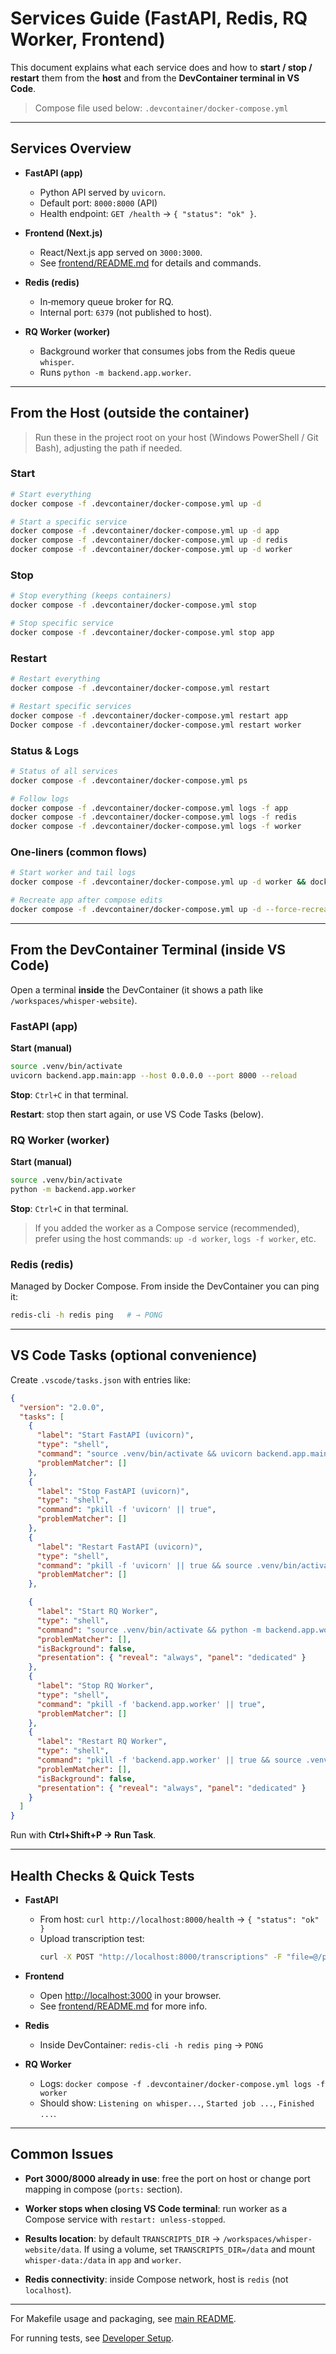 # Services Guide (FastAPI, Redis, RQ Worker, Frontend)

This document explains what each service does and how to **start / stop / restart** them from the **host** and from the **DevContainer terminal in VS Code**.

> Compose file used below: `.devcontainer/docker-compose.yml`

---

## Services Overview

- **FastAPI (app)**

  - Python API served by `uvicorn`.
  - Default port: `8000:8000` (API)
  - Health endpoint: `GET /health` → `{ "status": "ok" }`.

- **Frontend (Next.js)**

  - React/Next.js app served on `3000:3000`.
  - See [frontend/README.md](../frontend/README.md) for details and commands.

- **Redis (redis)**

  - In‑memory queue broker for RQ.
  - Internal port: `6379` (not published to host).

- **RQ Worker (worker)**
  - Background worker that consumes jobs from the Redis queue `whisper`.
  - Runs `python -m backend.app.worker`.

---

## From the Host (outside the container)

> Run these in the project root on your host (Windows PowerShell / Git Bash), adjusting the path if needed.

### Start

```bash
# Start everything
docker compose -f .devcontainer/docker-compose.yml up -d

# Start a specific service
docker compose -f .devcontainer/docker-compose.yml up -d app
docker compose -f .devcontainer/docker-compose.yml up -d redis
docker compose -f .devcontainer/docker-compose.yml up -d worker
```

### Stop

```bash
# Stop everything (keeps containers)
docker compose -f .devcontainer/docker-compose.yml stop

# Stop specific service
docker compose -f .devcontainer/docker-compose.yml stop app
```

### Restart

```bash
# Restart everything
docker compose -f .devcontainer/docker-compose.yml restart

# Restart specific services
docker compose -f .devcontainer/docker-compose.yml restart app
Docker compose -f .devcontainer/docker-compose.yml restart worker
```

### Status & Logs

```bash
# Status of all services
docker compose -f .devcontainer/docker-compose.yml ps

# Follow logs
docker compose -f .devcontainer/docker-compose.yml logs -f app
docker compose -f .devcontainer/docker-compose.yml logs -f redis
docker compose -f .devcontainer/docker-compose.yml logs -f worker
```

### One‑liners (common flows)

```bash
# Start worker and tail logs
docker compose -f .devcontainer/docker-compose.yml up -d worker && docker compose -f .devcontainer/docker-compose.yml logs -f worker

# Recreate app after compose edits
docker compose -f .devcontainer/docker-compose.yml up -d --force-recreate app
```

---

## From the DevContainer Terminal (inside VS Code)

Open a terminal **inside** the DevContainer (it shows a path like `/workspaces/whisper-website`).

### FastAPI (app)

**Start (manual)**

```bash
source .venv/bin/activate
uvicorn backend.app.main:app --host 0.0.0.0 --port 8000 --reload
```

**Stop**: `Ctrl+C` in that terminal.

**Restart**: stop then start again, or use VS Code Tasks (below).

### RQ Worker (worker)

**Start (manual)**

```bash
source .venv/bin/activate
python -m backend.app.worker
```

**Stop**: `Ctrl+C` in that terminal.

> If you added the worker as a Compose service (recommended), prefer using the host commands: `up -d worker`, `logs -f worker`, etc.

### Redis (redis)

Managed by Docker Compose. From inside the DevContainer you can ping it:

```bash
redis-cli -h redis ping   # → PONG
```

---

## VS Code Tasks (optional convenience)

Create `.vscode/tasks.json` with entries like:

```json
{
  "version": "2.0.0",
  "tasks": [
    {
      "label": "Start FastAPI (uvicorn)",
      "type": "shell",
      "command": "source .venv/bin/activate && uvicorn backend.app.main:app --host 0.0.0.0 --port 8000 --reload",
      "problemMatcher": []
    },
    {
      "label": "Stop FastAPI (uvicorn)",
      "type": "shell",
      "command": "pkill -f 'uvicorn' || true",
      "problemMatcher": []
    },
    {
      "label": "Restart FastAPI (uvicorn)",
      "type": "shell",
      "command": "pkill -f 'uvicorn' || true && source .venv/bin/activate && uvicorn backend.app.main:app --host 0.0.0.0 --port 8000 --reload",
      "problemMatcher": []
    },

    {
      "label": "Start RQ Worker",
      "type": "shell",
      "command": "source .venv/bin/activate && python -m backend.app.worker",
      "problemMatcher": [],
      "isBackground": false,
      "presentation": { "reveal": "always", "panel": "dedicated" }
    },
    {
      "label": "Stop RQ Worker",
      "type": "shell",
      "command": "pkill -f 'backend.app.worker' || true",
      "problemMatcher": []
    },
    {
      "label": "Restart RQ Worker",
      "type": "shell",
      "command": "pkill -f 'backend.app.worker' || true && source .venv/bin/activate && python -m backend.app.worker",
      "problemMatcher": [],
      "isBackground": false,
      "presentation": { "reveal": "always", "panel": "dedicated" }
    }
  ]
}
```

Run with **Ctrl+Shift+P → Run Task**.

---

## Health Checks & Quick Tests

- **FastAPI**

  - From host: `curl http://localhost:8000/health` → `{ "status": "ok" }`
  - Upload transcription test:
    ```bash
    curl -X POST "http://localhost:8000/transcriptions" -F "file=@/path/to/audio.wav"
    ```

- **Frontend**

  - Open [http://localhost:3000](http://localhost:3000) in your browser.
  - See [frontend/README.md](../frontend/README.md) for more info.

- **Redis**

  - Inside DevContainer: `redis-cli -h redis ping` → `PONG`

- **RQ Worker**
  - Logs: `docker compose -f .devcontainer/docker-compose.yml logs -f worker`
  - Should show: `Listening on whisper...`, `Started job ...`, `Finished ...`.

---

## Common Issues

- **Port 3000/8000 already in use**: free the port on host or change port mapping in compose (`ports:` section).
- **Worker stops when closing VS Code terminal**: run worker as a Compose service with `restart: unless-stopped`.

- **Results location**: by default `TRANSCRIPTS_DIR` → `/workspaces/whisper-website/data`. If using a volume, set `TRANSCRIPTS_DIR=/data` and mount `whisper-data:/data` in `app` and `worker`.
- **Redis connectivity**: inside Compose network, host is `redis` (not `localhost`).

---

For Makefile usage and packaging, see [main README](../README.md#-packaging).

For running tests, see [Developer Setup](developer-setup.md#testing).
